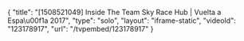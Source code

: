 {
    "title": "[1508521049] Inside The Team Sky Race Hub | Vuelta a Espa\u00f1a 2017",
    "type": "solo",
    "layout": "iframe-static",
    "videoId": "123178917",
    "url": "\/tvpembed\/123178917"
}